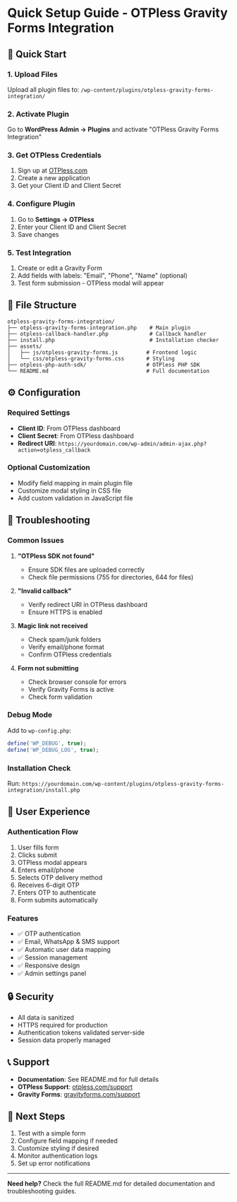 # Quick Setup Guide - OTPless Gravity Forms Integration

## 🚀 Quick Start

### 1. Upload Files
Upload all plugin files to: `/wp-content/plugins/otpless-gravity-forms-integration/`

### 2. Activate Plugin
Go to **WordPress Admin → Plugins** and activate "OTPless Gravity Forms Integration"

### 3. Get OTPless Credentials
1. Sign up at [OTPless.com](https://otpless.com)
2. Create a new application
3. Get your Client ID and Client Secret

### 4. Configure Plugin
1. Go to **Settings → OTPless**
2. Enter your Client ID and Client Secret
3. Save changes

### 5. Test Integration
1. Create or edit a Gravity Form
2. Add fields with labels: "Email", "Phone", "Name" (optional)
3. Test form submission - OTPless modal will appear

## 📁 File Structure

```
otpless-gravity-forms-integration/
├── otpless-gravity-forms-integration.php    # Main plugin
├── otpless-callback-handler.php             # Callback handler
├── install.php                              # Installation checker
├── assets/
│   ├── js/otpless-gravity-forms.js         # Frontend logic
│   └── css/otpless-gravity-forms.css       # Styling
├── otpless-php-auth-sdk/                   # OTPless PHP SDK
└── README.md                               # Full documentation
```

## ⚙️ Configuration

### Required Settings
- **Client ID**: From OTPless dashboard
- **Client Secret**: From OTPless dashboard
- **Redirect URI**: `https://yourdomain.com/wp-admin/admin-ajax.php?action=otpless_callback`

### Optional Customization
- Modify field mapping in main plugin file
- Customize modal styling in CSS file
- Add custom validation in JavaScript file

## 🔧 Troubleshooting

### Common Issues

1. **"OTPless SDK not found"**
   - Ensure SDK files are uploaded correctly
   - Check file permissions (755 for directories, 644 for files)

2. **"Invalid callback"**
   - Verify redirect URI in OTPless dashboard
   - Ensure HTTPS is enabled

3. **Magic link not received**
   - Check spam/junk folders
   - Verify email/phone format
   - Confirm OTPless credentials

4. **Form not submitting**
   - Check browser console for errors
   - Verify Gravity Forms is active
   - Check form validation

### Debug Mode
Add to `wp-config.php`:
```php
define('WP_DEBUG', true);
define('WP_DEBUG_LOG', true);
```

### Installation Check
Run: `https://yourdomain.com/wp-content/plugins/otpless-gravity-forms-integration/install.php`

## 📱 User Experience

### Authentication Flow
1. User fills form
2. Clicks submit
3. OTPless modal appears
4. Enters email/phone
5. Selects OTP delivery method
6. Receives 6-digit OTP
7. Enters OTP to authenticate
8. Form submits automatically

### Features
- ✅ OTP authentication
- ✅ Email, WhatsApp & SMS support
- ✅ Automatic user data mapping
- ✅ Session management
- ✅ Responsive design
- ✅ Admin settings panel

## 🔒 Security

- All data is sanitized
- HTTPS required for production
- Authentication tokens validated server-side
- Session data properly managed

## 📞 Support

- **Documentation**: See README.md for full details
- **OTPless Support**: [otpless.com/support](https://otpless.com/support)
- **Gravity Forms**: [gravityforms.com/support](https://gravityforms.com/support)

## 🎯 Next Steps

1. Test with a simple form
2. Configure field mapping if needed
3. Customize styling if desired
4. Monitor authentication logs
5. Set up error notifications

---

**Need help?** Check the full README.md for detailed documentation and troubleshooting guides.
